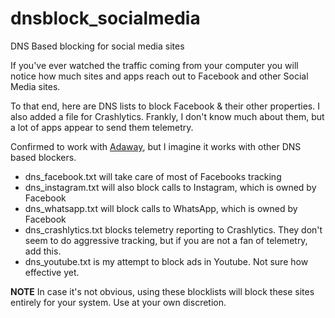 # dnsblock_socialmedia
DNS Based blocking for social media sites

If you've ever watched the traffic coming from your computer you will notice how much sites and apps reach out to Facebook and other Social Media sites.

To that end, here are DNS lists to block Facebook & their other properties.  I also added a file for Crashlytics.  Frankly, I don't know much about them, but a lot of apps appear to send them telemetry.

Confirmed to work with [Adaway](https://adaway.org/), but I imagine it works with other DNS based blockers.

* dns_facebook.txt will take care of most of Facebooks tracking
* dns_instagram.txt will also block calls to Instagram, which is owned by Facebook
* dns_whatsapp.txt will block calls to WhatsApp, which is owned by Facebook
* dns_crashlytics.txt blocks telemetry reporting to Crashlytics.  They don't seem to do aggressive tracking, but if you are not a fan of telemetry, add this.
* dns_youtube.txt is my attempt to block ads in Youtube.  Not sure how effective yet.

**NOTE**  In case it's not obvious, using these blocklists will block these sites entirely for your system.  Use at your own discretion.  
